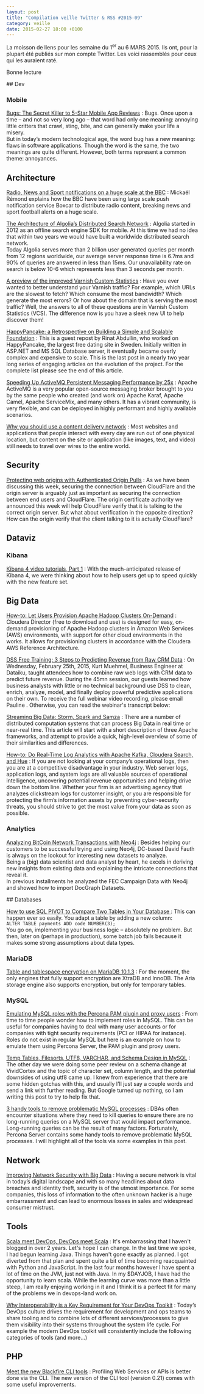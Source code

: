 ```yaml
---
layout: post
title: "Compilation veille Twitter & RSS #2015-09"
category: veille
date: 2015-02-27 18:00 +0100
---
```


La moisson de liens pour les semaine du 1<sup>er</sup> au 6 MARS 2015.
Ils ont, pour la plupart été publiés sur mon compte Twitter.
Les voici rassemblés pour ceux qui les auraient raté.

Bonne lecture

## Dev

### Mobile

[Bugs: The Secret Killer to 5-Star Mobile App Reviews](http://java.dzone.com/articles/bugs-secret-killer-5-star)
: Bugs. Once upon a time – and not so very long ago – that word had only one meaning: annoying little critters that crawl, sting, bite, and can generally make your life a misery.  
But in today’s modern technological age, the word bug has a new meaning: flaws in software applications. Though the word is the same, the two meanings are quite different. However, both terms represent a common theme: annoyances.

## Architecture

[Radio, News and Sport notifications on a huge scale at the BBC](https://blog.process-one.net/news-and-sport-notifications-on-a-huge-scale-bbc-use-case/)
: Mickaël Rémond explains how the BBC have been using large scale push notification service Boxcar to distribute radio content, breaking news and sport football alerts on a huge scale.

[The Architecture of Algolia’s Distributed Search Network](http://highscalability.com/blog/2015/3/9/the-architecture-of-algolias-distributed-search-network.html)
: Algolia started in 2012 as an offline search engine SDK for mobile. At this time we had no idea that within two years we would have built a worldwide distributed search network.  
Today Algolia serves more than 2 billion user generated queries per month from 12 regions worldwide, our average server response time is 6.7ms and 90% of queries are answered in less than 15ms. Our unavailability rate on search is below 10-6 which represents less than 3 seconds per month.

[A preview of the improved Varnish Custom Statistics](https://www.varnish-software.com/blog/preview-improved-varnish-custom-statistics)
: Have you ever wanted to better understand your Varnish traffic? For example, which URLs are the slowest to fetch? Which consume the most bandwidth? Which generate the most errors? Or how about the domain that is serving the most traffic? Well, the answers to all of these questions are in Varnish Custom Statistics (VCS). The difference now is you have a sleek new UI to help discover them!

[HappyPancake: a Retrospective on Building a Simple and Scalable Foundation](http://highscalability.com/blog/2015/2/23/happypancake-a-retrospective-on-building-a-simple-and-scalab.html)
: This is a guest repost by Rinat Abdullin, who worked on HappyPancake, the largest free dating site in Sweden. Initially written in ASP.NET and MS SQL Database server, it eventually became overly complex and expensive to scale. This is the last post in a nearly two year long series of engaging articles on the evolution of the project. For the complete list please see the end of this article.

[Speeding Up ActiveMQ Persistent Messaging Performance by 25x](http://blog.christianposta.com/activemq/speeding-up-activemq-persistent-messaging-performance-by-25x/)
: Apache ActiveMQ is a very popular open-source messaging broker brought to you by the same people who created (and work on) Apache Karaf, Apache Camel, Apache ServiceMix, and many others. It has a vibrant community, is very flexible, and can be deployed in highly performant and highly available scenarios.

[Why you should use a content delivery network](http://www.fastly.com/blog/why-use-a-content-delivery-network/)
: Most websites and applications that people interact with every day are run out of one physical location, but content on the site or application (like images, text, and video) still needs to travel over wires to the entire world.

## Security

[Protecting web origins with Authenticated Origin Pulls](http://blog.cloudflare.com/protecting-the-origin-with-tls-authenticated-origin-pulls/)
: As we have been discussing this week, securing the connection between CloudFlare and the origin server is arguably just as important as securing the connection between end users and CloudFlare. The origin certificate authority we announced this week will help CloudFlare verify that it is talking to the correct origin server. But what about verification in the opposite direction? How can the origin verify that the client talking to it is actually CloudFlare?

## Dataviz

### Kibana

[Kibana 4 video tutorials, Part 1](http://www.elasticsearch.org/blog/kibana-4-video-tutorials-part-1/)
: With the much-anticipated release of Kibana 4, we were thinking about how to help users get up to speed quickly with the new feature set.

## Big Data

[How-to: Let Users Provision Apache Hadoop Clusters On-Demand](http://blog.cloudera.com/blog/2015/03/how-to-let-users-provision-apache-hadoop-clusters-on-demand/)
: Cloudera Director (free to download and use) is designed for easy, on-demand provisioning of Apache Hadoop clusters in Amazon Web Services (AWS) environments, with support for other cloud environments in the works. It allows for provisioning clusters in accordance with the Cloudera AWS Reference Architecture.

[DSS Free Training: 3 Steps to Predicting Revenue from Raw CRM Data](http://www.dataiku.com//blog/2015/03/02/dss-free-training-3-steps-to-predicting-revenue-from-raw-crm-data.html)
: On Wednesday, February 25th, 2015, Kurt Muehmel, Business Engineer at Dataiku, taught attendees how to combine raw web logs with CRM data to predict future revenue. During the 45mn session, our guests learned how business analysts with little or no technical background use DSS to clean, enrich, analyze, model, and finally deploy powerful predictive applications on their own. To receive the full webinar video recording, please email Pauline . Otherwise, you can read the webinar's transcript below:

[Streaming Big Data: Storm, Spark and Samza](https://tsicilian.wordpress.com/2015/02/16/streaming-big-data-storm-spark-and-samza/)
: There are a number of distributed computation systems that can process Big Data in real time or near-real time. This article will start with a short description of three Apache frameworks, and attempt to provide a quick, high-level overview of some of their similarities and differences.

[How-to: Do Real-Time Log Analytics with Apache Kafka, Cloudera Search, and Hue](http://blog.cloudera.com/blog/2015/02/how-to-do-real-time-log-analytics-with-apache-kafka-cloudera-search-and-hue/)
: If you are not looking at your company’s operational logs, then you are at a competitive disadvantage in your industry. Web server logs, application logs, and system logs are all valuable sources of operational intelligence, uncovering potential revenue opportunities and helping drive down the bottom line. Whether your firm is an advertising agency that analyzes clickstream logs for customer insight, or you are responsible for protecting the firm’s information assets by preventing cyber-security threats, you should strive to get the most value from your data as soon as possible.

### Analytics

[Analyzing BitCoin Network Transactions with Neo4j](http://neo4j.com/blog/analyzing-bitcoin-network-transactions-neo4j/)
: Besides helping our customers to be successful trying and using Neo4j, DC-based David Fauth is always on the lookout for interesting new datasets to analyze.  
Being a (big) data scientist and data analyst by heart, he excels in deriving new insights from existing data and explaining the intricate connections that reveal it.  
In previous installments he analyzed the FEC Campaign Data with Neo4j and showed how to import DocGraph Datasets.

## Databases

[How to use SQL PIVOT to Compare Two Tables in Your Database ](http://blog.jooq.org/2015/02/26/how-to-use-sql-pivot-to-compare-two-tables-in-your-database/)
: This can happen ever so easily. You adapt a table by adding a new column:  
`ALTER TABLE payments ADD code NUMBER(3);`  
You go on, implementing your business logic – absolutely no problem. But then, later on (perhaps in production), some batch job fails because it makes some strong assumptions about data types.

### MariaDB

[Table and tablespace encryption on MariaDB 10.1.3](https://blog.mariadb.org/table-and-tablespace-encryption-on-mariadb-10-1-3/)
: For the moment, the only engines that fully support encryption are XtraDB and InnoDB. The Aria storage engine also supports encryption, but only for temporary tables.

### MySQL

[Emulating MySQL roles with the Percona PAM plugin and proxy users](http://www.percona.com/blog/2015/03/02/emulating-roles-percona-pam-plugin-proxy-users/)
: From time to time people wonder how to implement roles in MySQL. This can be useful for companies having to deal with many user accounts or for companies with tight security requirements (PCI or HIPAA for instance). Roles do not exist in regular MySQL but here is an example on how to emulate them using Percona Server, the PAM plugin and proxy users.

[Temp Tables, Filesorts, UTF8, VARCHAR, and Schema Design in MySQL](https://vividcortex.com/blog/2015/03/02/temp-tables-filesorts-utf8-varchar-schema-design-mysql/)
: The other day we were doing some peer review on a schema change at VividCortex and the topic of character set, column length, and the potential downsides of using utf8 came up. I knew from experience that there are some hidden gotchas with this, and usually I’ll just say a couple words and send a link with further reading. But Google turned up nothing, so I am writing this post to try to help fix that.

[3 handy tools to remove problematic MySQL processes](http://www.percona.com/blog/2015/02/27/3-handy-tools-to-remove-problematic-mysql-processes/)
: DBAs often encounter situations where they need to kill queries to ensure there are no long-running queries on a MySQL server that would impact performance. Long-running queries can be the result of many factors. Fortunately, Percona Server contains some handy tools to remove problematic MySQL processes. I will highlight all of the tools via some examples in this post.

## Network

[Improving Network Security with Big Data](http://www.datasciencecentral.com/xn/detail/6448529:BlogPost:253221)
: Having a secure network is vital in today’s digital landscape and with so many headlines about data breaches and identity theft, security is of the utmost importance. For some companies, this loss of information to the often unknown hacker is a huge embarrassment and can lead to enormous losses in sales and widespread consumer mistrust.

## Tools

[Scala meet DevOps, DevOps meet Scala](http://feedproxy.google.com/~r/Devopsanywhere/~3/2W_4KusXvAk/scala-meet-devops-devops-meet-scala.html)
: It's embarrassing that I haven't blogged in over 2 years. Let's hope I can change. In the last time we spoke, I had begun learning Java. Things haven't gone exactly as planned. I got diverted from that plan and spent quite a bit of time becoming reacquainted with Python and JavaScript. In the last four months however I have spent a lot of time on the JVM, just not with Java. In my $DAYJOB, I have had the opportunity to learn scala. While the learning curve was more than a little steep, I am really enjoying working in it and I think it is a perfect fit for many of the problems we in devops-land work on.

[Why Interoperability is a Key Requirement for Your DevOps Toolkit](https://blog.logentries.com/2015/02/why-interoperability-is-a-key-requirement-for-your-devops-toolkit/)
: Today’s DevOps culture drives the requirement for development and ops teams to share tooling and to combine lots of different services/processes to give them visibility into their systems throughout the system life cycle. For example the modern DevOps toolkit will consistently include the following categories of tools (and more…)

## PHP

[Meet the new Blackfire CLI tools](http://blog.blackfire.io/new-cli-tools.html)
: Profiling Web Services or APIs is better done via the CLI. The new version of the CLI tool (version 0.21) comes with some useful improvements.

